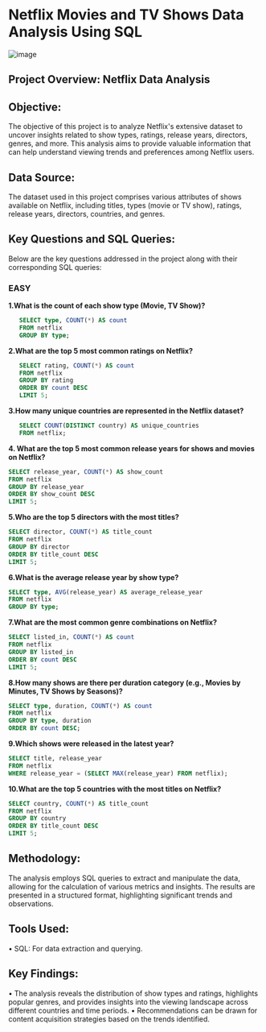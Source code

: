 # Netflix Movies and TV Shows Data Analysis Using SQL
![image](https://github.com/user-attachments/assets/9b003396-9b68-4937-a9fc-4cb1a191854e)

## Project Overview: Netflix Data Analysis

## Objective:
The objective of this project is to analyze Netflix's extensive dataset to uncover insights related to show types, ratings, release years, directors, genres, and more. This analysis aims to provide valuable information that can help understand viewing trends and preferences among Netflix users.

## Data Source:
The dataset used in this project comprises various attributes of shows available on Netflix, including titles, types (movie or TV show), ratings, release years, directors, countries, and genres.

## Key Questions and SQL Queries:
Below are the key questions addressed in the project along with their corresponding SQL queries:
### EASY

__1.What is the count of each show type (Movie, TV Show)?__
```sql
   SELECT type, COUNT(*) AS count
   FROM netflix
   GROUP BY type;
```

__2.What are the top 5 most common ratings on Netflix?__
```sql
   SELECT rating, COUNT(*) AS count
   FROM netflix
   GROUP BY rating
   ORDER BY count DESC
   LIMIT 5;
```

__3.How many unique countries are represented in the Netflix dataset?__
```sql
   SELECT COUNT(DISTINCT country) AS unique_countries
   FROM netflix;
```

__4. What are the top 5 most common release years for shows and movies on Netflix?__
```sql
SELECT release_year, COUNT(*) AS show_count
FROM netflix
GROUP BY release_year
ORDER BY show_count DESC
LIMIT 5;
```

__5.Who are the top 5 directors with the most titles?__
```sql
SELECT director, COUNT(*) AS title_count
FROM netflix
GROUP BY director
ORDER BY title_count DESC
LIMIT 5;
```

__6.What is the average release year by show type?__
```sql
SELECT type, AVG(release_year) AS average_release_year
FROM netflix
GROUP BY type;
```

__7.What are the most common genre combinations on Netflix?__
```sql
SELECT listed_in, COUNT(*) AS count
FROM netflix
GROUP BY listed_in
ORDER BY count DESC
LIMIT 5;
```

__8.How many shows are there per duration category (e.g., Movies by Minutes, TV Shows by Seasons)?__
```sql
SELECT type, duration, COUNT(*) AS count
FROM netflix
GROUP BY type, duration
ORDER BY count DESC;
```

__9.Which shows were released in the latest year?__
```sql
SELECT title, release_year
FROM netflix
WHERE release_year = (SELECT MAX(release_year) FROM netflix);
```

__10.What are the top 5 countries with the most titles on Netflix?__
```sql
SELECT country, COUNT(*) AS title_count
FROM netflix
GROUP BY country
ORDER BY title_count DESC
LIMIT 5;
```

## Methodology:
The analysis employs SQL queries to extract and manipulate the data, allowing for the calculation of various metrics and insights. The results are presented in a structured format, highlighting significant trends and observations.

## Tools Used:
• SQL: For data extraction and querying.

## Key Findings:
• The analysis reveals the distribution of show types and ratings, highlights popular genres, and provides insights into the viewing landscape across different countries and time periods.
• Recommendations can be drawn for content acquisition strategies based on the trends identified.


